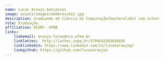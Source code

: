 ```yaml
---
name: Lucas Araújo Gonçalves
image: assets/images/membros/m12.jpg
description: Graduando em Ciência da Computação(bacharelado) com interesse em aprendizado de máquina aplicado em imagens médicas. Tem experiência na área de computação, especificamente deep learning, visão computacional, desenvolvimento web.
role: Graduação
affiliation: DEINF- UFMA
links:
	linkemail: araujo.lucas@nca.ufma.br
	linklattes:  http://lattes.cnpq.br/5799543583826695
	linklinkedin: https://www.linkedin.com/in/lucasaraujog/
	linkgithub: https://github.com/lucasaraujoz
---
```


